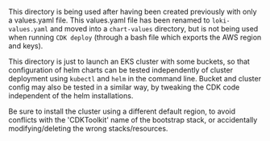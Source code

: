 This directory is being used after having been created previously with only a values.yaml file. This values.yaml file has been renamed to `loki-values.yaml` and moved into a `chart-values` directory, but is not being used when running `CDK deploy` (through a bash file which exports the AWS region and keys).

This directory is just to launch an EKS cluster with some buckets, so that configuration of helm charts can be tested independently of cluster deployment using `kubectl` and `helm` in the command line. Bucket and cluster config may also be tested in a similar way, by tweaking the CDK code independent of the helm installations.

Be sure to install the cluster using a different default region, to avoid conflicts with the 'CDKToolkit' name of the bootstrap stack, or accidentally modifying/deleting the wrong stacks/resources.
